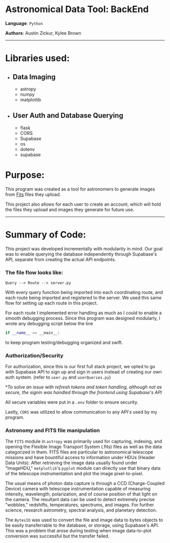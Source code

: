 # Astronomical Data Tool: BackEnd
**Language**: `Python`

**Authors**: Austin Zickur, Kylee Brown
***
# Libraries used:

* ## Data Imaging
  * astropy
  * numpy
  * matplotlib
* ## User Auth and Database Querying
  * flask
  * CORS
  * Supabase
  * os
  * dotenv
  * supabase

# Purpose:

This program was created as a tool for astronomers to generate images from [Fits](https://fits.gsfc.nasa.gov/fits_primer.html) files they upload. 

This project also allows for each user to create an account, which will hold the files they upload and images they generate for future use.

***

# Summary of Code:

This project was developed incrementally with modularity in mind. Our goal was to enable querying the database independently through Supabase's API, separate from creating the actual API endpoints. 

### The file flow looks like:

    Query --> Route --> server.py

With every query function being imported into each coordinating route, and each route being imported and registered to the server. We used this same flow for setting up each route in this project. 

For each route I implemented error handling as much as I could to enable a smooth debugging process. Since this program was designed modularly, I wrote any debugging script below the line

``` python
if __name__ == __main__:

```

to keep program testing/debugging organized and swift.

### Authorization/Security

For authorization, since this is our first full stack project, we opted to go with Supabase API to sign up and sign in users instead of creating our own auth system. (refer to `user.py` and `userQueries.py`)

**To solve an issue with refresh tokens and token handling, although not as secure, the signin was handled through the frontend using Supabase's API*

All secure variables were put in a `.env` folder to ensure security.

Lastly, `CORS` was utilized to allow communication to any API's used by my program.

### Astronomy and FITS file manipulation

The `FITS` module in `astropy` was primarily used for capturing, indexing, and opening the Flexible Image Transport System (.fits) files as well as the data categorized in them. FITS files are particular to astronomical telescope missions and have bountiful access to information under HDUs (Header Data Units). After retrieving the image data usually found under "ImageHDU," `matplotlib`'s `pyplot` module can directly use that binary data of the telescope instrumentation and plot the image pixel-to-pixel. 

The usual means of photon data capture is through a CCD (Charge-Coupled Device) camera with telescope instrumentation capable of measuring intensity, wavelength, polarization, and of course position of that light on the camera. The resultant data can be used to detect extremely precise "wobbles," redshifts, temperatures, spectrums, and images. For further science, research astrometry, spectral analysis, and planetary detection.

The `BytesIO` was used to convert the file and image data to bytes objects to be easily transferrable to the database, or storage, using Supabase's API. This was a problem that arose during testing when image data-to-plot conversion was successful but the transfer failed.



